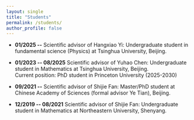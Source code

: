 ```yaml
---
layout: single
title: "Students"
permalink: /students/
author_profile: false
---
```


- **01/2025 --** Scientific advisor of Hangxiao Yi: Undergraduate student in fundamental science (Physics) at Tsinghua University, Beijing.

- **01/2023 -- 08/2025** Scientific advisor of Yuhao Chen: Undergraduate student in Mathematics at Tsinghua University, Beijing.  
  Current position: PhD student in Princeton University (2025-2030)

- **09/2021 --** Scientific advisor of Shijie Fan: Master/PhD student at Chinese Academy of Sciences (formal advisor Ye Tian), Beijing.

- **12/2019 -- 08/2021** Scientific advisor of Shijie Fan: Undergraduate student in Mathematics at Northeastern University, Shenyang.
